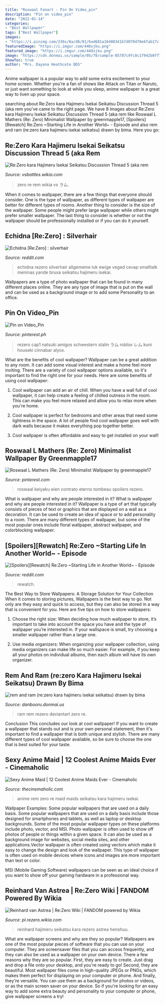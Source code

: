 ```yaml
---
title: "Roswaal Fanart - Pin On Video_pin"
description: "Pin on video_pin"
date: "2022-01-14"
categories:
- "Best Wallpaper"
tags: ["Best Wallpaper"]
images:
- "https://i.pinimg.com/236x/6a/d6/81/6ad681a16400341b7d070478e6fab17c.jpg?nii=t"
featuredImage: "https://i.imgur.com/44Oxjku.png"
featured_image: "https://i.imgur.com/44Oxjku.png"
image: "https://cdn.donmai.us/sample/05/78/sample-05787c9fc8c1f942b0ff759e0c84a42c.jpg"
ShowToc: true
author: "Mrs. Dayana Heathcote DDS"
---
```



Anime wallpaper is a popular way to add some extra excitement to your home screen. Whether you’re a fan of shows like Attack on Titan or Naruto, or just want something to look at while you sleep, anime wallpaper is a great way to liven up your space.

	

		
searching about Re:Zero kara Hajimeru Isekai Seikatsu Discussion Thread 5 (aka rem you've came to the right page. We have 8 Images about Re:Zero kara Hajimeru Isekai Seikatsu Discussion Thread 5 (aka rem like Roswaal L Mathers (Re: Zero) Minimalist Wallpaper by greenmapple17, [Spoilers][Rewatch] Re:Zero ~Starting Life in Another World~ - Episode and also rem and ram (re:zero kara hajimeru isekai seikatsu) drawn by bima. Here you go:
		
    
## Re:Zero Kara Hajimeru Isekai Seikatsu Discussion Thread 5 (aka Rem

<img loading=lazy src="https://vignette.wikia.nocookie.net/vsbattles/images/1/13/Ect7IY9.png/revision/latest?cb=20161102062801" onerror="this.onerror=null;this.src='https://tse3.mm.bing.net/th?id=OIP.ZUxO7u5oPhS9OMtYs5_XiQHaGN&amp;pid=15.1';" alt="Re:Zero kara Hajimeru Isekai Seikatsu Discussion Thread 5 (aka rem">

_Source: vsbattles.wikia.com_

>zero re rem wikia vs ラム. 

	

When it comes to wallpaper, there are a few things that everyone should consider. One is the type of wallpaper, as different types of wallpaper are better for different types of rooms. Another thing to consider is the size of the wallpaper. Some people might prefer large wallpaper while others might prefer smaller wallpaper. The last thing to consider is whether or not the wallpaper should be professionally installed or if you can do it yourself.

    
## Echidna [Re:Zero] : Silverhair

<img loading=lazy src="https://external-preview.redd.it/3zNq5yE04PT9gT3xCU5rEfL6sT4bmPIN6mCFxfBlZRc.jpg?auto=webp&amp;s=841af76864c947c570d8dc9b9ad5cdb1dbd62ed5" onerror="this.onerror=null;this.src='https://tse3.mm.bing.net/th?id=OIP.SDp5EJW3KThhtVlduISBzgHaMH&amp;pid=15.1';" alt="Echidna [Re:Zero] : silverhair">

_Source: reddit.com_

>echidna rezero silverhair allgemeine luk ewige veged cevap smalltalk meninas yande bruxa seikatsu hajimeru isekai. 

	



Wallpapers are a type of photo wallpaper that can be found in many different places online. They are any type of image that is put on the wall and can be used as a background image or to add some Personality to an office.

    
## Pin On Video_Pin

<img loading=lazy src="https://i.pinimg.com/736x/bc/2d/ac/bc2dace039a04af715f203f7520003bd.jpg" onerror="this.onerror=null;this.src='https://tse4.mm.bing.net/th?id=OIP.scV1yN4frkCAGR1FwSlRSAHaNK&amp;pid=15.1';" alt="Pin on Video_Pin">

_Source: pinterest.ph_

>rezero cap1 natsuki amigos schwestern stalin ラム roblox レム kuni houseki cinnabar alyox. 

	

What are the benefits of cool wallpaper?
Wallpaper can be a great addition to any room. It can add some visual interest and make a home feel more inviting. There are a variety of cool wallpaper options available, so it's important to find the right one for your needs. Here are some benefits of using cool wallpaper: 
1. Cool wallpaper can add an air of chill. When you have a wall full of cool wallpaper, it can help create a feeling of chilled outness in the room. This can make you feel more relaxed and allow you to relax more when you're home. 

2. Cool wallpaper is perfect for bedrooms and other areas that need some lightness in the space. A lot of people find cool wallpaper goes well with dark walls because it makes everything pop together better. 

3. Cool wallpaper is often affordable and easy to get installed on your wall!

    
## Roswaal L Mathers (Re: Zero) Minimalist Wallpaper By Greenmapple17

<img loading=lazy src="https://i.pinimg.com/236x/6a/d6/81/6ad681a16400341b7d070478e6fab17c.jpg?nii=t" onerror="this.onerror=null;this.src='https://tse1.mm.bing.net/th?id=OIP.uXTIHQob8AYqmuQPlJAGawAAAA&amp;pid=15.1';" alt="Roswaal L Mathers (Re: Zero) Minimalist Wallpaper by greenmapple17">

_Source: pinterest.com_

>roswaal keiyaku eien contrato eterno tombeau spoilers rezero. 

	

What is wallpaper and why are people interested in it?
What is wallpaper and why are people interested in it?
Wallpaper is a type of art that typically consists of pieces of text or graphics that are displayed on a wall as a decoration. It can be used to create an idea of space or to add personality to a room. There are many different types of wallpaper, but some of the most popular ones include floral wallpaper, abstract wallpaper, and colorblocking wallpaper.

    
## [Spoilers][Rewatch] Re:Zero ~Starting Life In Another World~ - Episode

<img loading=lazy src="https://i.imgur.com/44Oxjku.png" onerror="this.onerror=null;this.src='https://tse1.mm.bing.net/th?id=OIP.ye5EI9HkGiQdRJKhA0f_NwHaEK&amp;pid=15.1';" alt="[Spoilers][Rewatch] Re:Zero ~Starting Life in Another World~ - Episode">

_Source: reddit.com_

>rewatch. 

	

The Best Way to Store Wallpapers: A Storage Solution for Your Collection
When it comes to storing pictures, Wallpapers is the best way to go. Not only are they easy and quick to access, but they can also be stored in a way that is convenient for you. Here are five tips on how to store wallpapers:
1) Choose the right size: When deciding how much wallpaper to store, it’s important to take into account the space you have and the type of wallpaper you’re interested in. If your wallspace is small, try choosing a smaller wallpaper rather than a large one.

2) Use media organizers: When organizing your wallpaper collection, using media organizers can make life so much easier. For example, if you keep all your photos on individual albums, then each album will have its own organizer.

    
## Rem And Ram (re:zero Kara Hajimeru Isekai Seikatsu) Drawn By Bima

<img loading=lazy src="https://cdn.donmai.us/sample/05/78/sample-05787c9fc8c1f942b0ff759e0c84a42c.jpg" onerror="this.onerror=null;this.src='https://tse3.mm.bing.net/th?id=OIP.Ra42aNuvqf4mX97mZqtkEQHaKe&amp;pid=15.1';" alt="rem and ram (re:zero kara hajimeru isekai seikatsu) drawn by bima">

_Source: danbooru.donmai.us_

>ram rem rezero deviantart zero re. 

	

Conclusion
This concludes our look at cool wallpaper! If you want to create a wallpaper that stands out and is your own personal statement, then it's important to find a wallpaper that is both unique and stylish. There are many different types of cool wallpaper available, so be sure to choose the one that is best suited for your taste.

    
## Sexy Anime Maid | 12 Coolest Anime Maids Ever - Cinemaholic

<img loading=lazy src="https://www.thecinemaholic.com/wp-content/uploads/2019/07/Rem.jpeg" onerror="this.onerror=null;this.src='https://tse4.mm.bing.net/th?id=OIP.jG8z05YPbmN-Pmq_35yF-QHaEK&amp;pid=15.1';" alt="Sexy Anime Maid | 12 Coolest Anime Maids Ever - Cinemaholic">

_Source: thecinemaholic.com_

>anime rem zero re maid maids seikatsu kara hajimeru isekai. 

	

Wallpaper Examples: Some popular wallpapers that are used on a daily basis.
Some popular wallpapers that are used on a daily basis include those designed for smartphones and tablets, as well as laptop or desktop backgrounds. Some of the most popular wallpaper types on these platforms include photo, vector, and MSI. 
Photo wallpaper is often used to show off photos of people or things within a given space. It can also be used as a background image for websites, social media sites, and other applications.Vector wallpaper is often created using vectors which make it easy to change the design and look of the wallpaper. This type of wallpaper is often used on mobile devices where icons and images are more important than text or color. 

MSI (Mobile Gaming Software) wallpapers can be seen as an ideal choice if you want to show off your gaming hardware in a professional way.

    
## Reinhard Van Astrea | Re:Zero Wiki | FANDOM Powered By Wikia

<img loading=lazy src="https://vignette.wikia.nocookie.net/rezero/images/0/04/Reinhard.jpg/revision/latest?cb=20170512160909&amp;path-prefix=pl" onerror="this.onerror=null;this.src='https://tse3.mm.bing.net/th?id=OIP.cSznc0vkj493gQHdqp6npgHaEK&amp;pid=15.1';" alt="Reinhard van Astrea | Re:Zero Wiki | FANDOM powered by Wikia">

_Source: pl.rezero.wikia.com_

>reinhard hajimeru seikatsu kara rezero astrea henshuu. 

	

What are wallpaper screens and why are they so popular?
Wallpapers are one of the most popular pieces of software that you can use on your computer. They are screensaver files that you can access frequently, and they can also be used as a wallpaper on your own device. There a few reasons why they are so popular. First, they are easy to create. Just drag and drop a file onto your desktop, and you're ready to go! Second, they are beautiful. Most wallpaper files come in high-quality JPEGs or PNGs, which makes them perfect for displaying on your computer or phone. And finally, they're versatile. You can use them as a background for photos or videos, or as the main screen saver on your device. So if you're looking for an easy way to add some extra beauty and personality to your computer or phone, give wallpaper screens a try!

